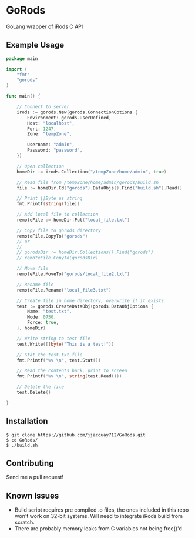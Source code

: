 # GoRods
GoLang wrapper of iRods C API

## Example Usage

```go
package main

import (
	"fmt"
	"gorods"
)

func main() {

	// Connect to server
	irods := gorods.New(gorods.ConnectionOptions {
		Environment: gorods.UserDefined,
		Host: "localhost",
		Port: 1247,
		Zone: "tempZone",

		Username: "admin",
		Password: "password",
	})

	// Open collection
	homeDir := irods.Collection("/tempZone/home/admin", true)

	// Read file from /tempZone/home/admin/gorods/build.sh
	file := homeDir.Cd("gorods").DataObjs().Find("build.sh").Read()

	// Print []Byte as string
	fmt.Printf(string(file))

	// Add local file to collection
	remoteFile := homeDir.Put("local_file.txt")

	// Copy file to gorods directory
	remoteFile.CopyTo("gorods")
	// or
	//
	// gorodsDir := homeDir.Collections().Find("gorods")
	// remoteFile.CopyTo(gorodsDir)

	// Move file
	remoteFile.MoveTo("gorods/local_file2.txt")

	// Rename file
	remoteFile.Rename("local_file3.txt")

	// Create file in home directory, overwrite if it exists
	test := gorods.CreateDataObj(gorods.DataObjOptions {
		Name: "test.txt",
		Mode: 0750,
		Force: true,
	}, homeDir)

	// Write string to test file
	test.Write([]byte("This is a test!"))

	// Stat the test.txt file
	fmt.Printf("%v \n", test.Stat())

	// Read the contents back, print to screen
	fmt.Printf("%v \n", string(test.Read()))

	// Delete the file
	test.Delete()

}

```

## Installation


```
$ git clone https://github.com/jjacquay712/GoRods.git
$ cd GoRods/
$ ./build.sh
```

## Contributing

Send me a pull request!

## Known Issues

* Build script requires pre compiled .o files, the ones included in this repo won't work on 32-bit systems. Will need to integrate iRods build from scratch.
* There are probably memory leaks from C variables not being free()'d
